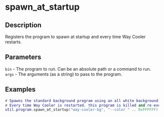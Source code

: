 # spawn_at_startup

## Description
Registers the program to spawn at startup and every time Way Cooler restarts.

## Parameters
`bin` - The program to run. Can be an absolute path or a command to run.
`args` - The arguments (as a string) to pass to the program.

## Examples
```lua
# Spawns the standard background program using an all white background.
# Every time Way Cooler is restarted, this program is killed and re-executed.
util.program.spawn_at_startup("way-cooler-bg", "--color " .. 0xFFFFFF)
```

